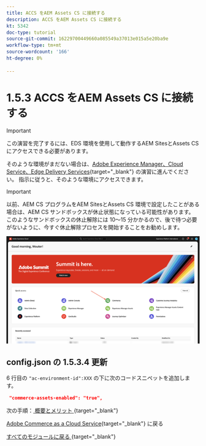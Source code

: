 ```yaml
---
title: ACCS をAEM Assets CS に接続する
description: ACCS をAEM Assets CS に接続する
kt: 5342
doc-type: tutorial
source-git-commit: 16229700449660a085549a37013e015a5e20ba9e
workflow-type: tm+mt
source-wordcount: '166'
ht-degree: 0%

---
```


# 1.5.3 ACCS をAEM Assets CS に接続する

>[!IMPORTANT]
>
>この演習を完了するには、EDS 環境を使用して動作するAEM SitesとAssets CS にアクセスできる必要があります。
>
>そのような環境がまだない場合は、[Adobe Experience Manager、Cloud Service、Edge Delivery Services](./../../../modules/asset-mgmt/module2.1/aemcs.md){target="_blank"} の演習に進んでください。 指示に従うと、そのような環境にアクセスできます。

>[!IMPORTANT]
>
>以前、AEM CS プログラムをAEM SitesとAssets CS 環境で設定したことがある場合は、AEM CS サンドボックスが休止状態になっている可能性があります。 このようなサンドボックスの休止解除には 10～15 分かかるので、後で待つ必要がないように、今すぐ休止解除プロセスを開始することをお勧めします。

![ACCS+AEM Assets](./images/accsaemassets1.png)


## config.json の 1.5.3.4 更新

6 行目の `"ac-environment-id":XXX` の下に次のコードスニペットを追加します。

```json
 "commerce-assets-enabled": "true",
```



次の手順：[ 概要とメリット ](./summary.md){target="_blank"}

[Adobe Commerce as a Cloud Service](./accs.md){target="_blank"} に戻る

[ すべてのモジュールに戻る ](./../../../overview.md){target="_blank"}
